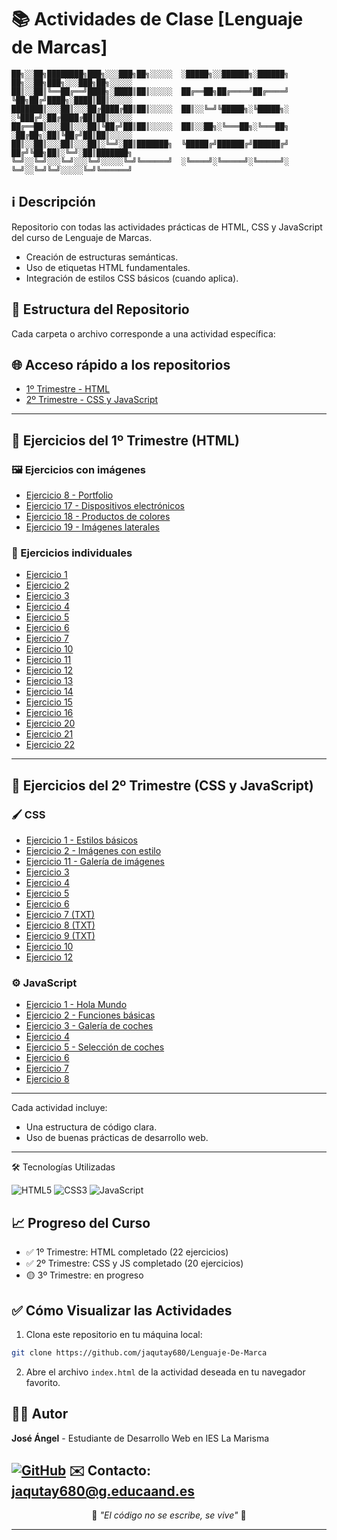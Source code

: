 # 📚 Actividades de Clase [Lenguaje de Marcas]

```
██╗░░██╗████████╗███╗░░░███╗██╗░░░░░  ░█████╗░░██████╗░██████╗  ██╗░░██╗███╗░░░███╗██╗░░░░░  
██║░░██║╚══██╔══╝████╗░████║██║░░░░░  ██╔══██╗██╔════╝██╔════╝  ╚██╗██╔╝████╗░████║██║░░░░░  
███████║░░░██║░░░██╔████╔██║██║░░░░░  ██║░░╚═╝╚█████╗░╚█████╗░  ░╚███╔╝░██╔████╔██║██║░░░░░  
██╔══██║░░░██║░░░██║╚██╔╝██║██║░░░░░  ██║░░██╗░╚═══██╗░╚═══██╗  ░██╔██╗░██║╚██╔╝██║██║░░░░░  
██║░░██║░░░██║░░░██║░╚═╝░██║███████╗  ╚█████╔╝██████╔╝██████╔╝  ██╔╝╚██╗██║░╚═╝░██║███████╗  
╚═╝░░╚═╝░░░╚═╝░░░╚═╝░░░░░╚═╝╚══════╝  ░╚════╝░╚═════╝░╚═════╝░  ╚═╝░░╚═╝╚═╝░░░░░╚═╝╚══════╝
```
## ℹ️ Descripción
Repositorio con todas las actividades prácticas de HTML, CSS y JavaScript del curso de Lenguaje de Marcas.

- Creación de estructuras semánticas.
- Uso de etiquetas HTML fundamentales.
- Integración de estilos CSS básicos (cuando aplica).

## 🔗 Estructura del Repositorio

Cada carpeta o archivo corresponde a una actividad específica:
## 🌐 Acceso rápido a los repositorios
- [1º Trimestre - HTML](https://github.com/jaqutay680/Lenguaje-De-Marca/tree/main/1%C2%BATRIMESTRE)
- [2º Trimestre - CSS y JavaScript](https://github.com/jaqutay680/Lenguaje-De-Marca/tree/main/2%C2%BATRIMESTRE)
---
## 📂 Ejercicios del 1º Trimestre (HTML)

### 🖼️ Ejercicios con imágenes
- [Ejercicio 8 - Portfolio](https://github.com/jaqutay680/Lenguaje-De-Marca/tree/main/1%C2%BATRIMESTRE/Ejercicio8)
- [Ejercicio 17 - Dispositivos electrónicos](https://github.com/jaqutay680/Lenguaje-De-Marca/tree/main/1%C2%BATRIMESTRE/ejercicio17)
- [Ejercicio 18 - Productos de colores](https://github.com/jaqutay680/Lenguaje-De-Marca/tree/main/1%C2%BATRIMESTRE/ejercicio18)
- [Ejercicio 19 - Imágenes laterales](https://github.com/jaqutay680/Lenguaje-De-Marca/tree/main/1%C2%BATRIMESTRE/ejercicio19)

### 📄 Ejercicios individuales
- [Ejercicio 1](https://github.com/jaqutay680/Lenguaje-De-Marca/blob/main/1%C2%BATRIMESTRE/ejercicio1.html)
- [Ejercicio 2](https://github.com/jaqutay680/Lenguaje-De-Marca/blob/main/1%C2%BATRIMESTRE/ejercicio2.html)
- [Ejercicio 3](https://github.com/jaqutay680/Lenguaje-De-Marca/blob/main/1%C2%BATRIMESTRE/ejercicio3.html)
- [Ejercicio 4](https://github.com/jaqutay680/Lenguaje-De-Marca/blob/main/1%C2%BATRIMESTRE/ejercicio4.html)
- [Ejercicio 5](https://github.com/jaqutay680/Lenguaje-De-Marca/blob/main/1%C2%BATRIMESTRE/ejercicio5.html)
- [Ejercicio 6](https://github.com/jaqutay680/Lenguaje-De-Marca/blob/main/1%C2%BATRIMESTRE/ejercicio6.html)
- [Ejercicio 7](https://github.com/jaqutay680/Lenguaje-De-Marca/blob/main/1%C2%BATRIMESTRE/ejercicio7.html)
- [Ejercicio 10](https://github.com/jaqutay680/Lenguaje-De-Marca/blob/main/1%C2%BATRIMESTRE/ejercicio10.html)
- [Ejercicio 11](https://github.com/jaqutay680/Lenguaje-De-Marca/blob/main/1%C2%BATRIMESTRE/ejercicio11.html)
- [Ejercicio 12](https://github.com/jaqutay680/Lenguaje-De-Marca/blob/main/1%C2%BATRIMESTRE/ejercicio12.html)
- [Ejercicio 13](https://github.com/jaqutay680/Lenguaje-De-Marca/blob/main/1%C2%BATRIMESTRE/ejercicio13.html)
- [Ejercicio 14](https://github.com/jaqutay680/Lenguaje-De-Marca/blob/main/1%C2%BATRIMESTRE/ejercicio14.html)
- [Ejercicio 15](https://github.com/jaqutay680/Lenguaje-De-Marca/blob/main/1%C2%BATRIMESTRE/ejercicio15.html)
- [Ejercicio 16](https://github.com/jaqutay680/Lenguaje-De-Marca/blob/main/1%C2%BATRIMESTRE/ejercicio16.html)
- [Ejercicio 20](https://github.com/jaqutay680/Lenguaje-De-Marca/blob/main/1%C2%BATRIMESTRE/ejercicio20.html)
- [Ejercicio 21](https://github.com/jaqutay680/Lenguaje-De-Marca/blob/main/1%C2%BATRIMESTRE/ejercicio21.html)
- [Ejercicio 22](https://github.com/jaqutay680/Lenguaje-De-Marca/blob/main/1%C2%BATRIMESTRE/ejercicio22.html)
---
## 📂 Ejercicios del 2º Trimestre (CSS y JavaScript)

### 🖌️ CSS
- [Ejercicio 1 - Estilos básicos](https://github.com/jaqutay680/Lenguaje-De-Marca/tree/main/2%C2%BATRIMESTRE/CSS/ejercicio1)
- [Ejercicio 2 - Imágenes con estilo](https://github.com/jaqutay680/Lenguaje-De-Marca/tree/main/2%C2%BATRIMESTRE/CSS/ejercicio2)
- [Ejercicio 11 - Galería de imágenes](https://github.com/jaqutay680/Lenguaje-De-Marca/tree/main/2%C2%BATRIMESTRE/CSS/ejercicio11)
- [Ejercicio 3](https://github.com/jaqutay680/Lenguaje-De-Marca/blob/main/2%C2%BATRIMESTRE/CSS/ejercicio3.html)
- [Ejercicio 4](https://github.com/jaqutay680/Lenguaje-De-Marca/blob/main/2%C2%BATRIMESTRE/CSS/ejercicio4.html)
- [Ejercicio 5](https://github.com/jaqutay680/Lenguaje-De-Marca/blob/main/2%C2%BATRIMESTRE/CSS/ejercicio5.html)
- [Ejercicio 6](https://github.com/jaqutay680/Lenguaje-De-Marca/blob/main/2%C2%BATRIMESTRE/CSS/ejercicio6.html)
- [Ejercicio 7 (TXT)](https://github.com/jaqutay680/Lenguaje-De-Marca/blob/main/2%C2%BATRIMESTRE/CSS/ejercicio7.txt)
- [Ejercicio 8 (TXT)](https://github.com/jaqutay680/Lenguaje-De-Marca/blob/main/2%C2%BATRIMESTRE/CSS/ejercicio8.txt)
- [Ejercicio 9 (TXT)](https://github.com/jaqutay680/Lenguaje-De-Marca/blob/main/2%C2%BATRIMESTRE/CSS/ejercicio9.txt)
- [Ejercicio 10](https://github.com/jaqutay680/Lenguaje-De-Marca/blob/main/2%C2%BATRIMESTRE/CSS/ejercicio10.html)
- [Ejercicio 12](https://github.com/jaqutay680/Lenguaje-De-Marca/blob/main/2%C2%BATRIMESTRE/CSS/ejercicio12.html)

### ⚙️ JavaScript
- [Ejercicio 1 - Hola Mundo](https://github.com/jaqutay680/Lenguaje-De-Marca/tree/main/2%C2%BATRIMESTRE/JavaScript/ejercicio1)
- [Ejercicio 2 - Funciones básicas](https://github.com/jaqutay680/Lenguaje-De-Marca/tree/main/2%C2%BATRIMESTRE/JavaScript/ejercicio2)
- [Ejercicio 3 - Galería de coches](https://github.com/jaqutay680/Lenguaje-De-Marca/tree/main/2%C2%BATRIMESTRE/JavaScript/ejercicio3)
- [Ejercicio 4](https://github.com/jaqutay680/Lenguaje-De-Marca/tree/main/2%C2%BATRIMESTRE/JavaScript/ejercicio4)
- [Ejercicio 5 - Selección de coches](https://github.com/jaqutay680/Lenguaje-De-Marca/tree/main/2%C2%BATRIMESTRE/JavaScript/ejercicio5)
- [Ejercicio 6](https://github.com/jaqutay680/Lenguaje-De-Marca/tree/main/2%C2%BATRIMESTRE/JavaScript/ejercicio6)
- [Ejercicio 7](https://github.com/jaqutay680/Lenguaje-De-Marca/tree/main/2%C2%BATRIMESTRE/JavaScript/ejercicio7)
- [Ejercicio 8](https://github.com/jaqutay680/Lenguaje-De-Marca/tree/main/2%C2%BATRIMESTRE/JavaScript/ejercicio8)
--------------------------------------------------------------------------
Cada actividad incluye:
- Una estructura de código clara.
- Uso de buenas prácticas de desarrollo web.
--------------------------------------------------------------------------
🛠️ Tecnologías Utilizadas
<p align="left"> <img src="https://img.shields.io/badge/HTML5-E34F26?style=for-the-badge&logo=html5&logoColor=white" alt="HTML5"> <img src="https://img.shields.io/badge/CSS3-1572B6?style=for-the-badge&logo=css3&logoColor=white" alt="CSS3"> <img src="https://img.shields.io/badge/JavaScript-F7DF1E?style=for-the-badge&logo=javascript&logoColor=black" alt="JavaScript"> </p> 

## 📈 Progreso del Curso
- ✅ 1º Trimestre: HTML completado (22 ejercicios)
- ✅ 2º Trimestre: CSS y JS completado (20 ejercicios)
- 🟡 3º Trimestre: en progreso

## ✅ Cómo Visualizar las Actividades

1. Clona este repositorio en tu máquina local:

```bash
git clone https://github.com/jaqutay680/Lenguaje-De-Marca
```

2. Abre el archivo `index.html` de la actividad deseada en tu navegador favorito.

## 👨‍💻 Autor
**José Ángel** - Estudiante de Desarrollo Web en IES La Marisma

[![GitHub](https://img.shields.io/badge/GitHub-Profile-blue?style=flat&logo=github)](https://github.com/jaqutay680)
✉️ Contacto: [jaqutay680@g.educaand.es](mailto:jaqutay680@g.educaand.es)
---
<p align="center">
🚀 <em>"El código no se escribe, se vive"</em> 🚀

---
</p>
